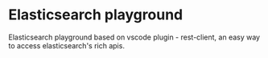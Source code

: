 # Elasticsearch playground

Elasticsearch playground based on vscode plugin - rest-client, an easy way to access elasticsearch's rich apis.